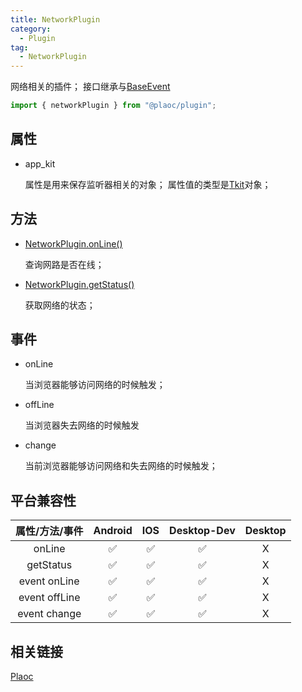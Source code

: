 ```yaml
---
title: NetworkPlugin
category:
  - Plugin
tag:
  - NetworkPlugin
---
```


网络相关的插件；
接口继承与[BaseEvent](../../interface/base-event/index.md)

```js
import { networkPlugin } from "@plaoc/plugin";
```

## 属性

  - app_kit

    属性是用来保存监听器相关的对象；
    属性值的类型是[Tkit](../../interface/tkit/index.md)对象；

## 方法

  - [NetworkPlugin.onLine()](./on-line.md)

    查询网路是否在线；


  - [NetworkPlugin.getStatus()](./get-status.md)

    
    获取网络的状态；

    

## 事件

  - onLine

    当浏览器能够访问网络的时候触发；

  - offLine

    当浏览器失去网络的时候触发

  - change

    当前浏览器能够访问网络和失去网络的时候触发；

## 平台兼容性

| 属性/方法/事件         | Android | IOS | Desktop-Dev | Desktop |
|:--------------------:|:-------:|:---:|:-----------:|:-------:|
| onLine               | ✅      | ✅  | ✅          | X       |
| getStatus            | ✅      | ✅  | ✅          | X       |
| event onLine         | ✅      | ✅  | ✅          | X       |
| event offLine        | ✅      | ✅  | ✅          | X       |
| event change         | ✅      | ✅  | ✅          | X       |

## 相关链接

[Plaoc](../index.md)


